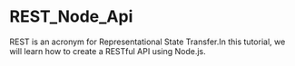 # REST_Node_Api
REST is an acronym for Representational State Transfer.In this tutorial, we will learn how to create a RESTful API using Node.js.
